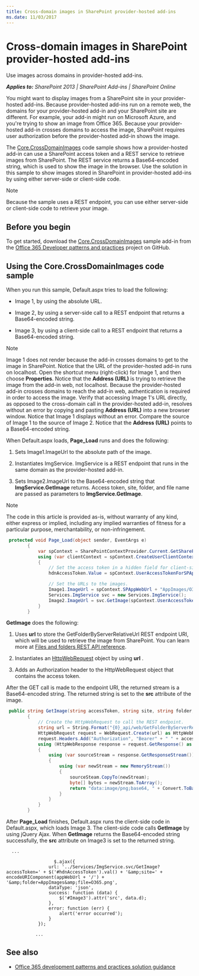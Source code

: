 ```yaml
---
title: Cross-domain images in SharePoint provider-hosted add-ins
ms.date: 11/03/2017
---
```

# Cross-domain images in SharePoint provider-hosted add-ins

Use images across domains in provider-hosted add-ins.

_**Applies to:** SharePoint 2013 | SharePoint Add-ins | SharePoint Online_

You might want to display images from a SharePoint site in your provider-hosted add-ins. Because provider-hosted add-ins run on a remote web, the domains for your provider-hosted add-in and your SharePoint site are different. For example, your add-in might run on Microsoft Azure, and you're trying to show an image from Office 365. Because your provider-hosted add-in crosses domains to access the image, SharePoint requires user authorization before the provider-hosted add-in shows the image.

The [Core.CrossDomainImages](https://github.com/SharePoint/PnP/tree/dev/Samples/Core.CrossDomainImages) code sample shows how a provider-hosted add-in can use a SharePoint access token and a REST service to retrieve images from SharePoint. The REST service returns a Base64-encoded string, which is used to show the image in the browser. Use the solution in this sample to show images stored in SharePoint in provider-hosted add-ins by using either server-side or client-side code.

> [!NOTE] 
> Because the sample uses a REST endpoint, you can use either server-side or client-side code to retrieve your image.

## Before you begin

To get started, download the [Core.CrossDomainImages](https://github.com/SharePoint/PnP/tree/dev/Samples/Core.CrossDomainImages) sample add-in from the [Office 365 Developer patterns and practices](https://github.com/SharePoint/PnP/tree/dev) project on GitHub.

## Using the Core.CrossDomainImages code sample

When you run this sample, Default.aspx tries to load the following:

- Image 1, by using the absolute URL. 
    
- Image 2, by using a server-side call to a REST endpoint that returns a Base64-encoded string.
    
- Image 3, by using a client-side call to a REST endpoint that returns a Base64-encoded string.
    
> [!NOTE] 
> Image 1 does not render because the add-in crosses domains to get to the image in SharePoint. Notice that the URL of the provider-hosted add-in runs on localhost. Open the shortcut menu (right-click) for Image 1, and then choose **Properties**. Notice that the **Address (URL)** is trying to retrieve the image from the add-in web, not localhost. Because the provider-hosted add-in crosses domains to reach the add-in web, authentication is required in order to access the image. Verify that accessing Image 1's URL directly, as opposed to the cross-domain call in the provider-hosted add-in, resolves without an error by copying and pasting **Address (URL)** into a new browser window. Notice that Image 1 displays without an error. Compare the source of Image 1 to the source of Image 2. Notice that the **Address (URL)** points to a Base64-encoded string.

When Default.aspx loads, **Page_Load** runs and does the following:

1. Sets Image1.ImageUrl to the absolute path of the image.
    
2. Instantiates ImgService. ImgService is a REST endpoint that runs in the same domain as the provider-hosted add-in.
    
3. Sets Image2.ImageUrl to the Base64-encoded string that **ImgService.GetImage** returns. Access token, site, folder, and file name are passed as parameters to **ImgService.GetImage**.
    
> [!NOTE] 
> The code in this article is provided as-is, without warranty of any kind, either express or implied, including any implied warranties of fitness for a particular purpose, merchantability, or non-infringement.

```csharp
 protected void Page_Load(object sender, EventArgs e)
        {
            var spContext = SharePointContextProvider.Current.GetSharePointContext(Context);
            using (var clientContext = spContext.CreateUserClientContextForSPAppWeb())
            {
                // Set the access token in a hidden field for client-side code to use.
                hdnAccessToken.Value = spContext.UserAccessTokenForSPAppWeb;

                // Set the URLs to the images.
                Image1.ImageUrl = spContext.SPAppWebUrl + "AppImages/O365.png";
                Services.ImgService svc = new Services.ImgService();
                Image2.ImageUrl = svc.GetImage(spContext.UserAccessTokenForSPAppWeb, spContext.SPAppWebUrl.ToString(), "AppImages", "O365.png");
            }
        }
```

**GetImage** does the following:

1. Uses **url** to store the GetFolderByServerRelativeUrl REST endpoint URI, which will be used to retrieve the image from SharePoint. You can learn more at [Files and folders REST API reference](http://msdn.microsoft.com/library/2c3d2545-1cd7-497e-b535-12199d8edfbb%28Office.15%29.aspx).
    
2. Instantiates an [HttpWebRequest](https://msdn.microsoft.com/library/system.net.httpwebrequest.aspx) object by using **url** .
    
3. Adds an Authorization header to the HttpWebRequest object that contains the access token. 
    
After the GET call is made to the endpoint URI, the returned stream is a Base64-encoded string. The returned string is set to the **src** attribute of the image.

```csharp
 public string GetImage(string accessToken, string site, string folder, string file)
        {
            // Create the HttpWebRequest to call the REST endpoint.
            string url = String.Format("{0}_api/web/GetFolderByServerRelativeUrl('{1}')/Files('{2}')/$value", site, folder, file);
            HttpWebRequest request = WebRequest.Create(url) as HttpWebRequest;
            request.Headers.Add("Authorization", "Bearer" + " " + accessToken);
            using (HttpWebResponse response = request.GetResponse() as HttpWebResponse)
            {
                using (var sourceStream = response.GetResponseStream())
                {
                    using (var newStream = new MemoryStream())
                    {
                        sourceSteam.CopyTo(newStream);
                        byte[] bytes = newStream.ToArray();
                        return "data:image/png;base64, " + Convert.ToBase64String(bytes);
                    }
                }
            }
        }
```

After **Page_Load** finishes, Default.aspx runs the client-side code in Default.aspx, which loads Image 3. The client-side code calls **GetImage** by using jQuery Ajax. When **GetImage** returns the Base64-encoded string successfully, the **src** attribute on Image3 is set to the returned string.

```
  ...

	              $.ajax({
                url: '../Services/ImgService.svc/GetImage?accessToken=' + $('#hdnAccessToken').val() + '&amp;site=' + encodeURIComponent(appWebUrl + '/') + '&amp;folder=AppImages&amp;file=O365.png',
                dataType: 'json',
                success: function (data) {
                    $('#Image3').attr('src', data.d);
                },
                error: function (err) {
                    alert('error occurred');
                }
            });

           ...

```

## See also
<a name="bk_addresources"> </a>

- [Office 365 development patterns and practices solution guidance](Office-365-development-patterns-and-practices-solution-guidance.md)
